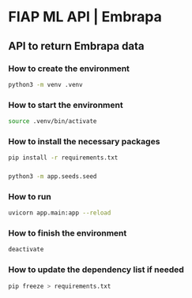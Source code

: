 # FIAP ML API | Embrapa

## API to return Embrapa data

### How to create the environment
```sh
python3 -m venv .venv
```

### How to start the environment
```sh
source .venv/bin/activate
```

### How to install the necessary packages
```sh
pip install -r requirements.txt
```

### 
```sh
python3 -m app.seeds.seed
```

### How to run
```sh
uvicorn app.main:app --reload
```

### How to finish the environment
```sh
deactivate
```

### How to update the dependency list if needed
```sh
pip freeze > requirements.txt
```
